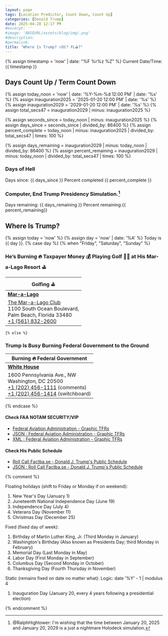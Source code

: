 ```yaml
---
layout: page
tags: [Location Predictor, Count Down, Count Up]
categories: [Donald Trump]
date: 2025-04-28 12:17 PM
#excerpt: ''
#image: 'BASEURL/assets/blog/img/.png'
#description:
#permalink:
title: "Where Is Trump? 🔥DC? FL⛳️?"
---
```


{% assign timestamp = 'now' | date: "%F %r%z %Z" %}
Current Date/Time: {{ timestamp }}

## Days Count Up / Term Count Down 


{% assign today_noon = 'now' | date: '%Y-%m-%d 12:00 PM' | date: '%s'  %}
{% assign inauguration2025 = '2025-01-20 12:00 PM' | date: '%s' %}
{% assign inauguration2029 = '2029-01-20 12:00 PM' | date: '%s' %}
{% assign total_secs47 = inauguration2029 | minus: inauguration2025 %}

{% assign seconds_since = today_noon | minus: inauguration2025  %}
{% assign days_since = seconds_since | divided_by: 86400 %}
{% assign percent_complete = today_noon | minus: inauguration2025 | divided_by: total_secs47 | times: 100 %}

{% assign days_remaining = inauguration2029 | minus: today_noon | divided_by: 86400 %}
{% assign percent_remaining = inauguration2029 | minus: today_noon | divided_by: total_secs47 | times: 100 %}
### Days of Hell

Days since: {{ days_since }} Percent completed {{ percent_complete }}

### Computer, End Trump Presidency Simulation.[^2025]

[^2025]: @RalphHightower: I'm wishing that the time between January 20, 2025 and January 20, 2029 is a just a nightmare Holodeck[^2029] simulation. 

[^2029]: [Begin Program: The Reality Of Building a Holodeck Today / Star Trek](https://www.startrek.com/news/begin-program-the-reality-of-building-a-holodeck-today)<br /> *How close is current technology to creating fully immersive photonic playgrounds?*<br />Star Trek: The Next Generation<br />Published May 18, 2021<br />By Becca Caddy

Days remaining: {{ days_remaining }} Percent remaining:{{ percent_remaining}}

## Where Is Trump?

{% assign today = 'now' %}
{% assign day = 'now' | date: '%A' %}
Today is {{ day }}.
{% case day %}
    {% when "Friday", "Saturday", "Sunday" %}
### He’s Burning 🔥 Taxpayer Money 💰 Playing Golf 🏌️‍♂️ at His Mar-a-Lago Resort ⛳️

| Golfing ⛳️ |
|---|
| **[Mar-a-Lago](https://www.maralagoclub.com/)** |
| [The Mar-a-Lago Club](https://www.maralagoclub.com/) <br /> 1100 South Ocean Boulevard, <br /> Palm Beach, Florida 33480 <br /> <a href="tel+15618322600">+1 (561) 832-2600</a> |
    {% else %}
### Trump Is Busy Burning Federal Government to the Ground

| Burning 🔥 Federal Government |
|---|
| **[White House](https://www.whitehouse.gov)** |
| 1600 Pennsylvania Ave., NW <br /> Washington, DC 20500 <br /> <a href="tel:+12024561111">+1 (202) 456-1111</a> (comments) <br /> <a href="tel:+12024561414">+1 (202) 456-1414</a> (switchboard) |
{% endcase %}

#### Check FAA NOTAM SECURITY/VIP

- [Federal Aviation Administration - Graphic TFRs](https://tfr.faa.gov/tfr3/?page=list)
- [JSON : Federal Aviation Administration - Graphic TFRs](https://tfr.faa.gov/tfr3/export/json)
- [XML : Federal Aviation Administration - Graphic TFRs](https://tfr.faa.gov/tfr3/export/xml)

#### Check His Public Schedule 

- [Roll Call Factba.se - Donald J. Trump's Public Schedule](https://rollcall.com/factbase/trump/topic/calendar/)
- [JSON : Roll Call Factba.se - Donald J. Trump's Public Schedule](https://media-cdn.factba.se/rss/json/trump/calendar-full.json)

{% comment %}

Floating holidays (shift to Friday or Monday if on weekend):
1. New Year's Day (January 1)
2. Juneteenth National Independence Day (June 19)
3. Independence Day (July 4)
4. Veterans Day (November 11)
5. Christmas Day (December 25)

Fixed (fixed day of week):
1. Birthday of Martin Luther King, Jr. (Third Monday in January)
2. Washington's Birthday (Also known as Presidents Day; third Monday in February)
3. Memorial Day (Last Monday in May)
4. Labor Day (First Monday in September)
5. Columbus Day (Second Monday in October)
6. Thanksgiving Day (Fourth Thursday in November)

Static (remains fixed on date no matter what):
Logic: date '%Y' - 1 | modulus 4
1. Inauguration Day (January 20, every 4 years following a presidential election)

{% endcomment %}
